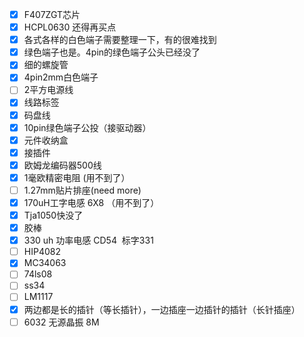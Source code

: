 - [x] F407ZGT芯片
- [x] HCPL0630 还得再买点
- [x] 各式各样的白色端子需要整理一下，有的很难找到
- [x] 绿色端子也是。4pin的绿色端子公头已经没了
- [x] 细的螺旋管
- [x] 4pin2mm白色端子
- [ ] 2平方电源线
- [x] 线路标签
- [x] 码盘线
- [x] 10pin绿色端子公投（接驱动器）
- [x] 元件收纳盒
- [x] 接插件
- [x] 欧姆龙编码器500线
- [x] 1毫欧精密电阻 (用不到了）
- [ ] 1.27mm贴片排座(need more)
- [x] 170uH工字电感 6X8 （用不到了）
- [x] Tja1050快没了
- [x] 胶棒
- [x] 330 uh 功率电感 CD54  标字331
- [ ] HIP4082
- [x] MC34063
- [ ] 74ls08
- [ ] ss34 
- [ ] LM1117
- [x] 两边都是长的插针（等长插针），一边插座一边插针的插针（长针插座）
- [ ] 6032 无源晶振 8M
